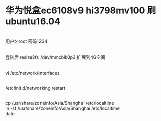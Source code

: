 # 华为悦盒ec6108v9 hi3798mv100 刷ubuntu16.04

<br>用户名root 密码1234

<br>登陆后 resize2fs /dev/mmcblk0p3 扩展到4G空间

<br>vi /etc/network/interfaces

<br>/etc/init.d/networking restart

<br>cp /usr/share/zoneinfo/Asia/Shanghai  /etc/localtime
<br>ln -sf /usr/share/zoneinfo/Asia/Shanghai  /etc/localtime
<br>date
